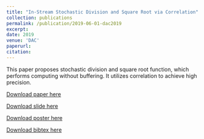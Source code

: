 ```yaml
---
title: "In-Stream Stochastic Division and Square Root via Correlation"
collection: publications
permalink: /publication/2019-06-01-dac2019
excerpt:
date: 2019
venue: 'DAC'
paperurl:
citation:
---
```

This paper proposes stochastic division and square root function, which performs computing without buffering. It utilizes correlation to achieve high precision.

[Download paper here](https://diwu1990.github.io/files/dac2019_paper.pdf)

[Download slide here](https://diwu1990.github.io/files/dac2019_slide.pdf)

[Download poster here](https://diwu1990.github.io/files/dac2019_poster.pdf)

[Download bibtex here](https://diwu1990.github.io/files/dac2019_paper.bib)